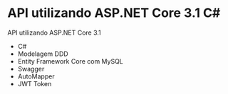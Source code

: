 # API utilizando ASP.NET Core 3.1 C# 

API utilizando ASP.NET Core 3.1
 - C#
 - Modelagem DDD
 - Entity Framework Core com MySQL
 - Swagger
 - AutoMapper
 - JWT Token